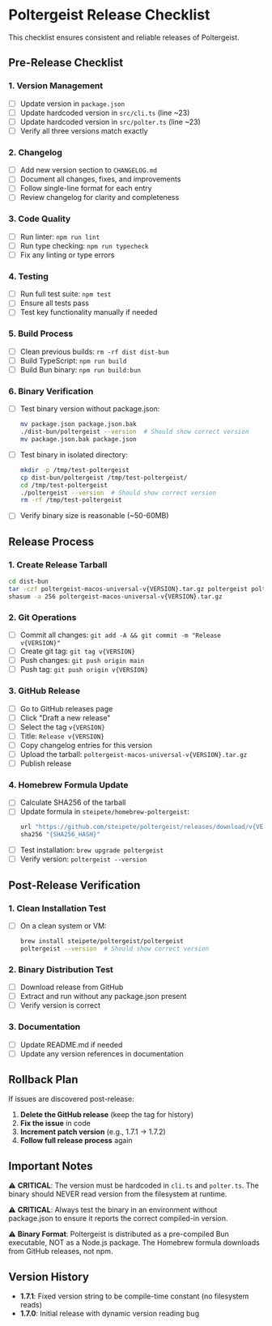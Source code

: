 # Poltergeist Release Checklist

This checklist ensures consistent and reliable releases of Poltergeist.

## Pre-Release Checklist

### 1. Version Management
- [ ] Update version in `package.json`
- [ ] Update hardcoded version in `src/cli.ts` (line ~23)
- [ ] Update hardcoded version in `src/polter.ts` (line ~23)
- [ ] Verify all three versions match exactly

### 2. Changelog
- [ ] Add new version section to `CHANGELOG.md`
- [ ] Document all changes, fixes, and improvements
- [ ] Follow single-line format for each entry
- [ ] Review changelog for clarity and completeness

### 3. Code Quality
- [ ] Run linter: `npm run lint`
- [ ] Run type checking: `npm run typecheck`
- [ ] Fix any linting or type errors

### 4. Testing
- [ ] Run full test suite: `npm test`
- [ ] Ensure all tests pass
- [ ] Test key functionality manually if needed

### 5. Build Process
- [ ] Clean previous builds: `rm -rf dist dist-bun`
- [ ] Build TypeScript: `npm run build`
- [ ] Build Bun binary: `npm run build:bun`

### 6. Binary Verification
- [ ] Test binary version without package.json:
  ```bash
  mv package.json package.json.bak
  ./dist-bun/poltergeist --version  # Should show correct version
  mv package.json.bak package.json
  ```
- [ ] Test binary in isolated directory:
  ```bash
  mkdir -p /tmp/test-poltergeist
  cp dist-bun/poltergeist /tmp/test-poltergeist/
  cd /tmp/test-poltergeist
  ./poltergeist --version  # Should show correct version
  rm -rf /tmp/test-poltergeist
  ```
- [ ] Verify binary size is reasonable (~50-60MB)

## Release Process

### 1. Create Release Tarball
```bash
cd dist-bun
tar -czf poltergeist-macos-universal-v{VERSION}.tar.gz poltergeist polter
shasum -a 256 poltergeist-macos-universal-v{VERSION}.tar.gz
```

### 2. Git Operations
- [ ] Commit all changes: `git add -A && git commit -m "Release v{VERSION}"`
- [ ] Create git tag: `git tag v{VERSION}`
- [ ] Push changes: `git push origin main`
- [ ] Push tag: `git push origin v{VERSION}`

### 3. GitHub Release
- [ ] Go to GitHub releases page
- [ ] Click "Draft a new release"
- [ ] Select the tag `v{VERSION}`
- [ ] Title: `Release v{VERSION}`
- [ ] Copy changelog entries for this version
- [ ] Upload the tarball: `poltergeist-macos-universal-v{VERSION}.tar.gz`
- [ ] Publish release

### 4. Homebrew Formula Update
- [ ] Calculate SHA256 of the tarball
- [ ] Update formula in `steipete/homebrew-poltergeist`:
  ```ruby
  url "https://github.com/steipete/poltergeist/releases/download/v{VERSION}/poltergeist-macos-universal-v{VERSION}.tar.gz"
  sha256 "{SHA256_HASH}"
  ```
- [ ] Test installation: `brew upgrade poltergeist`
- [ ] Verify version: `poltergeist --version`

## Post-Release Verification

### 1. Clean Installation Test
- [ ] On a clean system or VM:
  ```bash
  brew install steipete/poltergeist/poltergeist
  poltergeist --version  # Should show correct version
  ```

### 2. Binary Distribution Test
- [ ] Download release from GitHub
- [ ] Extract and run without any package.json present
- [ ] Verify version is correct

### 3. Documentation
- [ ] Update README.md if needed
- [ ] Update any version references in documentation

## Rollback Plan

If issues are discovered post-release:

1. **Delete the GitHub release** (keep the tag for history)
2. **Fix the issue** in code
3. **Increment patch version** (e.g., 1.7.1 -> 1.7.2)
4. **Follow full release process** again

## Important Notes

⚠️ **CRITICAL**: The version must be hardcoded in `cli.ts` and `polter.ts`. The binary should NEVER read version from the filesystem at runtime.

⚠️ **CRITICAL**: Always test the binary in an environment without package.json to ensure it reports the correct compiled-in version.

⚠️ **Binary Format**: Poltergeist is distributed as a pre-compiled Bun executable, NOT as a Node.js package. The Homebrew formula downloads from GitHub releases, not npm.

## Version History

- **1.7.1**: Fixed version string to be compile-time constant (no filesystem reads)
- **1.7.0**: Initial release with dynamic version reading bug